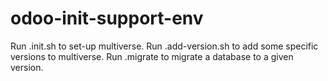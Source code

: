 # odoo-init-support-env
Run .init.sh to set-up multiverse.
Run .add-version.sh <space-separated-version-names> to add some specific versions to multiverse.
Run .migrate <database> <target-version-name> to migrate a database to a given version.
